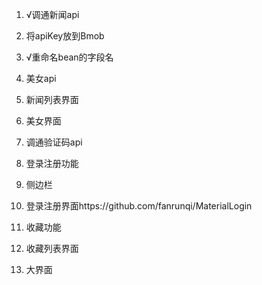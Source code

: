 1. √调通新闻api
1. 将apiKey放到Bmob
1. √重命名bean的字段名
1. 美女api
1. 新闻列表界面
1. 美女界面
1. 调通验证码api
1. 登录注册功能
1. 侧边栏
1. 登录注册界面https://github.com/fanrunqi/MaterialLogin
1. 收藏功能
1. 收藏列表界面

1. 大界面
